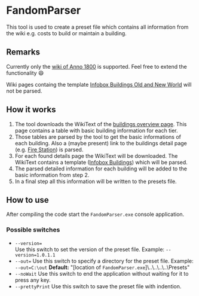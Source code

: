 # FandomParser

This tool is used to create a preset file which contains all information from the wiki e.g. costs to build or maintain a building.

## Remarks

Currently only the [wiki of Anno 1800](https://anno1800.fandom.com/) is supported. Feel free to extend the functionality :smile:

Wiki pages containg the template [Infobox Buildings Old and New World](https://anno1800.fandom.com/wiki/Template:Infobox_Buildings_Old_and_New_World) will not be parsed.

## How it works

1. The tool downloads the WikiText of the [buildings overview page](https://anno1800.fandom.com/wiki/Buildings).
   This page contains a table with basic building information for each tier.
2. Those tables are parsed by the tool to get the basic informations of each building.
   Also a (maybe present) link to the buildings detail page (e.g. [Fire Station](https://anno1800.fandom.com/wiki/Fire_Station)) is parsed.
3. For each found details page the WikiText will be downloaded.
   The WikiText contains a template ([Infobox Buildings](https://anno1800.fandom.com/wiki/Template:Infobox_Buildings)) which will be parsed.
4. The parsed detailed information for each building will be added to the basic information from step 2.
5. In a final step all this information will be written to the presets file.

## How to use

After compiling the code start the `FandomParser.exe` console application.

### Possible switches

- `--version=`  
  Use this switch to set the version of the preset file.
  Example: `--version=1.0.1.1`
- `--out=`
  Use this switch to specify a directory for the preset file.
  Example: `--out=C:\out`
  **Default:** "[location of `FandomParser.exe`]\\..\\..\\..\\..\\Presets"
- `--noWait`
  Use this switch to end the application without waiting for it to press any key.
- `--prettyPrint`
  Use this switch to save the preset file with indention.